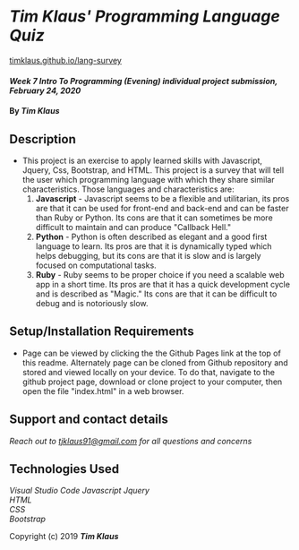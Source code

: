 # _Tim Klaus' Programming Language Quiz_
[timklaus.github.io/lang-survey](timklaus.github.io/lang-survey)

#### _*Week 7 Intro To Programming (Evening) individual project submission*, *February 24, 2020*_

#### By _**Tim Klaus**_

## Description

* This project is an exercise to apply learned skills with Javascript, Jquery, Css, Bootstrap, and HTML. This project is a survey that will tell the user which programming language with which they share similar characteristics. Those languages and characteristics are:
    1. **Javascript** - Javascript seems to be a flexible and utilitarian, its pros are that it can be used for front-end and back-end and can be faster than Ruby or Python. Its cons are that it can sometimes be more difficult to maintain and can produce "Callback Hell."
    2. **Python** - Python is often described as elegant and a good first language to learn. Its pros are that it is dynamically typed which helps debugging, but its cons are that it is slow and is largely focused on computational tasks.
    3. **Ruby** - Ruby seems to be proper choice if you need a scalable web app in a short time. Its pros are that it has a quick development cycle and is described as "Magic." Its cons are that it can be difficult to debug and is notoriously slow.


## Setup/Installation Requirements

* Page can be viewed by clicking the the Github Pages link at the top of this readme. Alternately page can be cloned from Github repository and stored and viewed locally on your device. To do that, navigate to the github project page, download or clone project to your computer, then open the file "index.html" in a web browser.


## Support and contact details

_Reach out to tjklaus91@gmail.com for all questions and concerns_

## Technologies Used

_Visual Studio Code_
_Javascript_
_Jquery_  
_HTML_  
_CSS_  
_Bootstrap_

Copyright (c) 2019 **_Tim Klaus_**